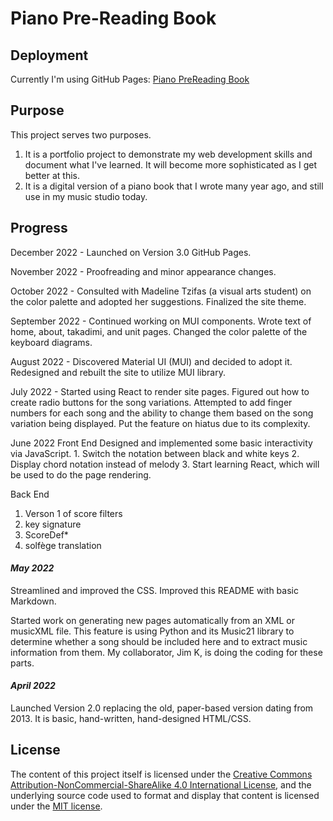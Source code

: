 # Piano Pre-Reading Book
## Deployment
Currently I'm using GitHub Pages: <a href="https://agh621.github.io/pianoPreReading/" target="_blank">Piano PreReading Book</a>

## Purpose
This project serves two purposes.
1. It is a portfolio project to demonstrate my web development skills and document what I've learned.  It will become more sophisticated as I get better at this.
2. It is a digital version of a piano book that I wrote many year ago, and still use in my music studio today.

## Progress
December 2022 - Launched on Version 3.0 GitHub Pages.

November 2022 - Proofreading and minor appearance changes.

October 2022 - Consulted with Madeline Tzifas (a visual arts student) on the color palette and adopted her suggestions.  Finalized the site theme.

September 2022 - Continued working on MUI components. Wrote text of home, about, takadimi, and unit pages. Changed the color palette of the keyboard diagrams.

August 2022 - Discovered Material UI (MUI) and decided to adopt it. Redesigned and rebuilt the site to utilize MUI library.

July 2022 - Started using React to render site pages. Figured out how to create radio buttons for the song variations.  Attempted to add finger numbers for each song and the ability to change them based on the song variation being displayed. Put the feature on hiatus due to its complexity. 

June 2022 
Front End
  Designed and implemented some basic interactivity via JavaScript.
    1. Switch the notation between black and white keys
    2. Display chord notation instead of melody
    3. Start learning React, which will be used to do the page rendering.

Back End
  1. Verson 1 of score filters
  2. key signature
  3. ScoreDef*
  4. solfège translation

#### _May 2022_ 
Streamlined and improved the CSS.  Improved this README with basic Markdown.

Started work on generating new pages automatically from an XML or musicXML file.  This feature is using Python and its Music21 library to determine whether a song should be included here and to extract music information from them.  My collaborator, Jim K, is doing the coding for these parts.  

#### _April 2022_
Launched Version 2.0 replacing the old, paper-based version dating from 2013. It is basic, hand-written, hand-designed HTML/CSS.

## License
The content of this project itself is licensed under the  <a rel="license" href="http://creativecommons.org/licenses/by-nc-sa/4.0/">Creative Commons Attribution-NonCommercial-ShareAlike 4.0 International License</a>, and the underlying source code used to format and display that content is licensed under the <a href="https://github.com/github/choosealicense.com/blob/gh-pages/LICENSE.md">MIT license</a>.
